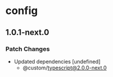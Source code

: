 # config

## 1.0.1-next.0
### Patch Changes

- Updated dependencies [undefined]
  - @custom/typescript@2.0.0-next.0
